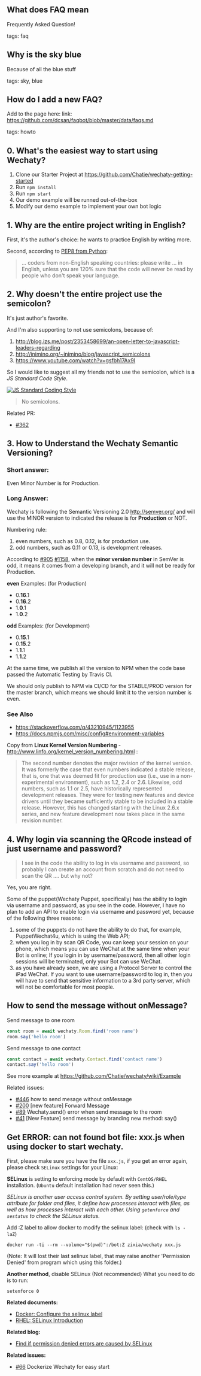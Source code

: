 ## What does FAQ mean
Frequently Asked Question!

tags: faq

## Why is the sky blue
Because of all the blue stuff

tags: sky, blue

## How do I add a new FAQ?
Add to the page here:
link: https://github.com/dcsan/faqbot/blob/master/data/faqs.md

tags: howto

## 0. What's the easiest way to start using Wechaty?

1. Clone our Starter Project at <https://github.com/Chatie/wechaty-getting-started>
1. Run `npm install`
1. Run `npm start`
1. Our demo example will be runned out-of-the-box
1. Modify our demo example to implement your own bot logic

## 1. Why are the entire project writing in English?

First, it's the author's choice: he wants to practice English by writing more.

Second, according to [PEP8 from Python](https://www.python.org/dev/peps/pep-0008/#comments):
> ... coders from non-English speaking countries: please write ... in English, unless you are 120% sure that the code will never be read by people who don't speak your language.

## 2. Why doesn't the entire project use the semicolon?

It's just author's favorite.

And I'm also supporting to not use semicolons, because of:
1. <http://blog.izs.me/post/2353458699/an-open-letter-to-javascript-leaders-regarding>
1. <http://inimino.org/~inimino/blog/javascript_semicolons>
1. <https://www.youtube.com/watch?v=gsfbh17Ax9I>

So I would like to suggest all my friends not to use the semicolon, which is a _JS Standard Code Style_.

[![JS Standard Coding Style](https://cdn.rawgit.com/feross/standard/master/badge.svg)](https://standardjs.com/rules.html#semicolons)

> No semicolons. 

Related PR:
* [#362](https://github.com/Chatie/wechaty/pull/362/files/3c3c9ef92b05149ab5813248d454943102ccdcd3..fe29a6c154bc64a603d934c7954c538c38e2ea60#r111056262)



## 3. How to Understand the Wechaty Semantic Versioning?

### Short answer: 

Even Minor Number is for Production.

### Long Answer:

Wechaty is following the Semantic Versioning 2.0 <http://semver.org/> and will use the MINOR version to indicated the release is for **Production** or NOT.

Numbering rule:
1. even numbers, such as 0.8, 0.12, is for production use.
1. odd numbers, such as 0.11 or 0.13, is development releases.

According to [#905](https://github.com/Chatie/wechaty/issues/905) [#1158](https://github.com/Chatie/wechaty/issues/1158), when the **minor version number** in SemVer is odd, it means it comes from a developing branch, and it will not be ready for Production.

**even** Examples: (for Production)
* 0.**16**.1
* 0.**16**.2
* 1.**0**.1
* 1.**0**.2

**odd** Examples: (for Development)
* 0.**15**.1
* 0.**15**.2
* 1.**1**.1
* 1.**1**.2

At the same time, we publish all the version to NPM when the code base passed the Automatic Testing by Travis CI.

We should only publish to NPM via CI/CD for the STABLE/PROD version for the master branch, which means we should limit it to the version number is even.

### See Also

* https://stackoverflow.com/q/43210945/1123955
* https://docs.npmjs.com/misc/config#environment-variables

Copy from **Linux Kernel Version Numbering** - http://www.linfo.org/kernel_version_numbering.html :

> The second number denotes the major revision of the kernel version. It was formerly the case that even numbers indicated a stable release, that is, one that was deemed fit for production use (i.e., use in a non-experimental environment), such as 1.2, 2.4 or 2.6. Likewise, odd numbers, such as 1.1 or 2.5, have historically represented development releases. They were for testing new features and device drivers until they became sufficiently stable to be included in a stable release. However, this has changed starting with the Linux 2.6.x series, and new feature development now takes place in the same revision number.

## 4. Why login via scanning the QRcode instead of just username and password?

> I see in the code the ability to log in via username and password, so probably I can create an account from scratch and do not need to scan the QR .... but why not? 

Yes, you are right.

Some of the puppet(Wechaty Puppet, specifically) has the ability to login via username and password, as you see in the code. However, I have no plan to add an API to enable login via username and password yet, because of the following three reasons:

1. some of the puppets do not have the ability to do that, for example, PuppetWechat4u, which is using the Web API;
1. when you log in by scan QR Code, you can keep your session on your phone, which means you can use WeChat at the same time when your Bot is online; If you login in by username/password, then all other login sessions will be terminated, only your Bot can use WeChat.
1. as you have already seen, we are using a Protocol Server to control the iPad WeChat. If you want to use username/password to log in, then you will have to send that sensitive information to a 3rd party server, which will not be comfortable for most people.

## How to send the message without onMessage?

Send message to one room
```ts
const room = await wechaty.Room.find('room name')
room.say('hello room')
```

Send message to one contact
```ts
const contact = await wechaty.Contact.find('contact name')
contact.say('hello room')
```
See more example at https://github.com/Chatie/wechaty/wiki/Example

Related issues: 
* [#446](https://github.com/Chatie/wechaty/issues/446) how to send mesage without onMessage
* [#200](https://github.com/Chatie/wechaty/issues/200) [new feature] Forward Message
* [#89](https://github.com/Chatie/wechaty/issues/89) Wechaty.send() error when send message to the room
* [#41](https://github.com/Chatie/wechaty/issues/41) [New Feature] send message by branding new method: say() 

## Get ERROR: can not found bot file: xxx.js when using docker to start wechaty.

First, please make sure you have the file `xxx.js`, if you get an error again, please check `SELinux` settings for your Linux:

**SELinux** is setting to enforcing mode by default with `CentOS/RHEL` installation. (`Ubuntu` default installation had never seen this.)

_SELinux is another user access control system. By setting user/role/type attribute for folder and files, it define how processes interact with files, as well as how processes interact with each other. Using `getenforce` and `sestatus` to check the SELinux status._

Add :Z label to allow docker to modify the selinux label: (check with ```ls -laZ```)
```shell
docker run -ti --rm --volume="$(pwd)":/bot:Z zixia/wechaty xxx.js
```
(Note: It will lost their last selinux label, that may raise another 'Permission Denied' from program which using this folder.)

**Another method**, disable SELinux (Not recommended)
What you need to do is to run:
```shell
setenforce 0
```

**Related documents:**
* [Docker: Configure the selinux label](https://docs.docker.com/storage/bind-mounts/#configure-the-selinux-label)
* [RHEL: SELinux Introduction](https://access.redhat.com/documentation/en-us/red_hat_enterprise_linux/7/html/selinux_users_and_administrators_guide/chap-security-enhanced_linux-introduction)

**Related blog:**
* [Find if permission denied errors are caused by SELinux](https://www.mysysadmintips.com/linux/servers/587-find-if-permission-denied-error-is-caused-by-selinux)

**Related issues:**
* [#66](https://github.com/Chatie/wechaty/issues/66#issuecomment-374086724) Dockerize Wechaty for easy start

